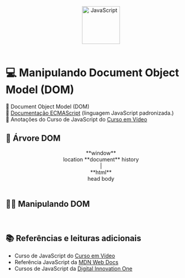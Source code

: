 <div align="center">
  <img alt="JavaScript" height="100" src="https://raw.githubusercontent.com/FortAwesome/Font-Awesome/6.x/svgs/brands/js-square.svg">
</div>

<br>

# 💻 Manipulando Document Object Model (DOM)
📝 Document Object Model (DOM)
<br>
📑 [Documentação ECMAScript](https://www.ecma-international.org/publications-and-standards/standards/ecma-262/) (linguagem JavaScript padronizada.)
<br>
📝 Anotações do Curso de JavaScript do [Curso em Vídeo](https://youtube.com/playlist?list=PLntvgXM11X6pi7mW0O4ZmfUI1xDSIbmTm)
<br>

## 🌳 Árvore DOM
<div align='center' >
           **window**
              <br>
location **document** history
              <br>
               |
              <br>
            **html**
              <br>
            head body
</div>

<br>

## 👩‍💻 Manipulando DOM







<br>

## 📚 Referências e leituras adicionais
- Curso de JavaScript do [Curso em Vídeo](https://youtube.com/playlist?list=PLntvgXM11X6pi7mW0O4ZmfUI1xDSIbmTm)
- Referência JavaScript da [MDN Web Docs](https://developer.mozilla.org/en-US/docs/Web/JavaScript)
- Cursos de JavaScript da [Digital Innovation One](https://www.dio.me/)